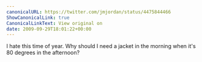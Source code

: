 ```yaml
---
canonicalURL: https://twitter.com/jmjordan/status/4475844466
ShowCanonicalLink: true
CanonicalLinkText: View original on
date: 2009-09-29T18:01:22+00:00
---
```

I hate this time of year. Why should I need a jacket in the morning when it's 80 degrees in the afternoon?